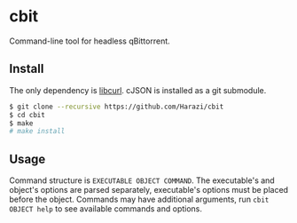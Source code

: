 cbit
====
Command-line tool for headless qBittorrent.

Install
-------
The only dependency is [libcurl](https://github.com/curl/curl). cJSON is installed as a git submodule.

```sh
$ git clone --recursive https://github.com/Harazi/cbit
$ cd cbit
$ make
# make install
```

Usage
-----
Command structure is `EXECUTABLE OBJECT COMMAND`. The executable's and object's options are parsed separately,
executable's options must be placed before the object. Commands may have additional arguments, run `cbit OBJECT help`
to see available commands and options.
